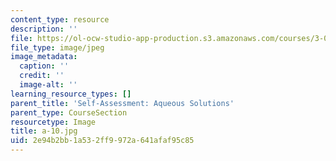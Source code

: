 ```yaml
---
content_type: resource
description: ''
file: https://ol-ocw-studio-app-production.s3.amazonaws.com/courses/3-091sc-introduction-to-solid-state-chemistry-fall-2010/2e94b2bb1a532ff9972a641afaf95c85_a-10.jpg
file_type: image/jpeg
image_metadata:
  caption: ''
  credit: ''
  image-alt: ''
learning_resource_types: []
parent_title: 'Self-Assessment: Aqueous Solutions'
parent_type: CourseSection
resourcetype: Image
title: a-10.jpg
uid: 2e94b2bb-1a53-2ff9-972a-641afaf95c85
---
```

